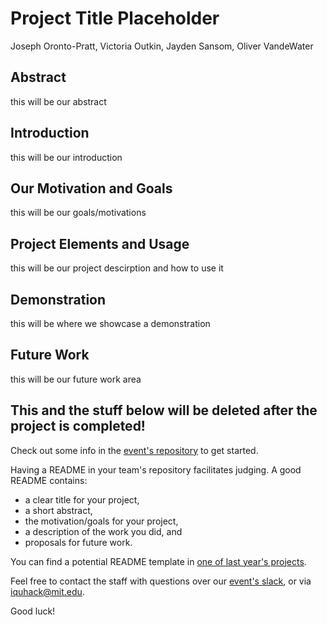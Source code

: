 # Project Title Placeholder
Joseph Oronto-Pratt, Victoria Outkin, Jayden Sansom, Oliver VandeWater

## Abstract
this will be our abstract

## Introduction
this will be our introduction

## Our Motivation and Goals
this will be our goals/motivations

## Project Elements and Usage
this will be our project descirption and how to use it

## Demonstration
this will be where we showcase a demonstration

## Future Work
this will be our future work area

## This and the stuff below will be deleted after the project is completed!
Check out some info in the [event's repository](https://github.com/iQuHACK/2021) to get started.

Having a README in your team's repository facilitates judging. A good README contains:
* a clear title for your project,
* a short abstract,
* the motivation/goals for your project,
* a description of the work you did, and
* proposals for future work.

You can find a potential README template in [one of last year's projects](https://github.com/iQuHACK/QuhacMan).

Feel free to contact the staff with questions over our [event's slack](https://iquhack.slack.com), or via iquhack@mit.edu.

Good luck!
